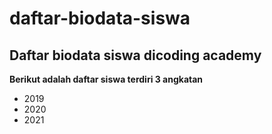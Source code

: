 daftar-biodata-siswa
==
Daftar biodata siswa dicoding academy
--
**Berikut adalah daftar siswa terdiri 3 angkatan**
- 2019
- 2020
- 2021
